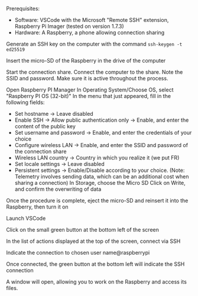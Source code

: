 Prerequisites:

 - Software: VSCode with the Microsoft "Remote SSH" extension, Raspberry Pi Imager (tested on version 1.7.3)
 - Hardware: A Raspberry, a phone allowing connection sharing

Generate an SSH key on the computer with the command `ssh-keygen -t ed25519`

Insert the micro-SD of the Raspberry in the drive of the computer

Start the connection share. Connect the computer to the share. Note the SSID and password. Make sure it is active throughout the process.

Open Raspberry PI Manager
In Operating System/Choose OS, select "Raspberry PI OS (32-bit)"
In the menu that just appeared, fill in the following fields:

 - Set hostname -> Leave disabled
 - Enable SSH -> Allow public authentication only -> Enable, and enter the content of the public key
 - Set username and password -> Enable, and enter the credentials of your choice
 - Configure wireless LAN -> Enable, and enter the SSID and password of the connection share
 - Wireless LAN country -> Country in which you realize it (we put FR)
 - Set locale settings -> Leave disabled
 - Persistent settings -> Enable/Disable according to your choice. (Note: Telemetry involves sending data, which can be an additional cost when sharing a connection)
In Storage, choose the Micro SD
Click on Write, and confirm the overwriting of data

Once the procedure is complete, eject the micro-SD and reinsert it into the Raspberry, then turn it on

Launch VSCode

Click on the small green button at the bottom left of the screen

In the list of actions displayed at the top of the screen, connect via SSH

Indicate the connection to chosen user name@raspberrypi

Once connected, the green button at the bottom left will indicate the SSH connection

A window will open, allowing you to work on the Raspberry and access its files.
